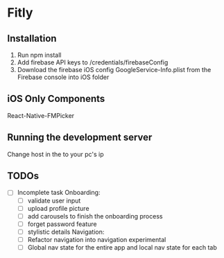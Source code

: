 # Fitly #

## Installation ##
1. Run npm install
2. Add firebase API keys to /credentials/firebaseConfig
3. Download the firebase iOS config GoogleService-Info.plist from the Firebase console into iOS folder

## iOS Only Components ##
React-Native-FMPicker

## Running the development server ##
Change host in the to your pc's ip

## TODOs ##
- [ ] Incomplete task
    Onboarding:
    - [ ] validate user input
    - [ ] upload profile picture
    - [ ] add carousels to finish the onboarding process
    - [ ] forget password feature
    - [ ] stylistic details
    Navigation:
    - [ ] Refactor navigation into navigation experimental
    - [ ] Global nav state for the entire app and local nav state for each tab
